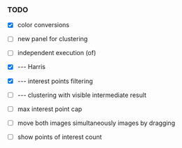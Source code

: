 ### TODO

- [x] color conversions
- [ ] new panel for clustering
- [ ] independent execution (of) 
- [x] --- Harris
- [x] --- interest points filtering
- [ ] --- clustering with visible intermediate result
- [ ] max interest point cap

- [ ] move both images simultaneously images by dragging
- [ ] show points of interest count